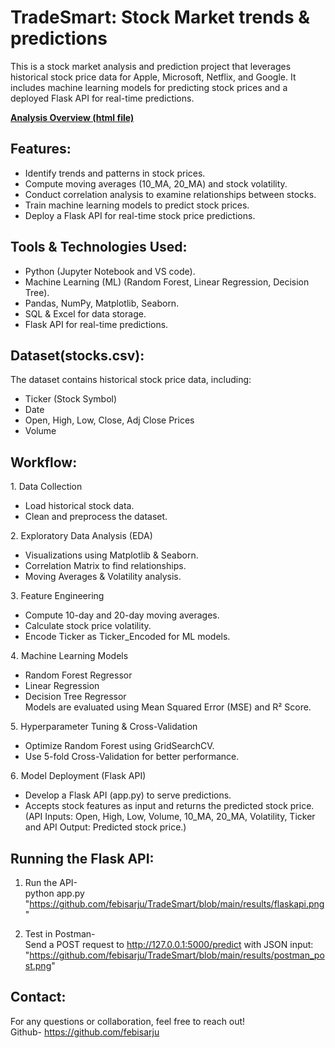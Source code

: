 # TradeSmart: Stock Market trends & predictions
This is a stock market analysis and prediction project that leverages historical stock price data for Apple, Microsoft, Netflix, and Google. It includes machine learning models for predicting stock prices and a deployed Flask API for real-time predictions.       
                     
**[Analysis Overview (html file)](https://febisarju.github.io/TradeSmart)**
                         
## Features:
   
- Identify trends and patterns in stock prices.
- Compute moving averages (10_MA, 20_MA) and stock volatility.
- Conduct correlation analysis to examine relationships between stocks.
- Train machine learning models to predict stock prices.
- Deploy a Flask API for real-time stock price predictions.         

## Tools & Technologies Used:

- Python (Jupyter Notebook and VS code).
- Machine Learning (ML) (Random Forest, Linear Regression, Decision Tree).
- Pandas, NumPy, Matplotlib, Seaborn.
- SQL & Excel for data storage.
- Flask API for real-time predictions.

## Dataset(stocks.csv):

The dataset contains historical stock price data, including:
- Ticker (Stock Symbol)
- Date
- Open, High, Low, Close, Adj Close Prices
- Volume

## Workflow:

1️. Data Collection
- Load historical stock data.
- Clean and preprocess the dataset.
  
2️. Exploratory Data Analysis (EDA)
- Visualizations using Matplotlib & Seaborn.
- Correlation Matrix to find relationships.
- Moving Averages & Volatility analysis.
  
3️. Feature Engineering
- Compute 10-day and 20-day moving averages.
- Calculate stock price volatility.
- Encode Ticker as Ticker_Encoded for ML models.

4️. Machine Learning Models
- Random Forest Regressor 
- Linear Regression 
- Decision Tree Regressor               
Models are evaluated using Mean Squared Error (MSE) and R² Score.

5️. Hyperparameter Tuning & Cross-Validation
- Optimize Random Forest using GridSearchCV.
- Use 5-fold Cross-Validation for better performance.

6️. Model Deployment (Flask API)
- Develop a Flask API (app.py) to serve predictions.
- Accepts stock features as input and returns the predicted stock price.(API Inputs: Open, High, Low, Volume, 10_MA, 20_MA, Volatility, Ticker and API Output: Predicted stock price.)

## Running the Flask API:

1. Run the API-        
python app.py
"https://github.com/febisarju/TradeSmart/blob/main/results/flaskapi.png"
         
3. Test in Postman-       
Send a POST request to http://127.0.0.1:5000/predict with JSON input:       
"https://github.com/febisarju/TradeSmart/blob/main/results/postman_post.png"

## Contact:   

For any questions or collaboration, feel free to reach out!                                 
Github- https://github.com/febisarju
